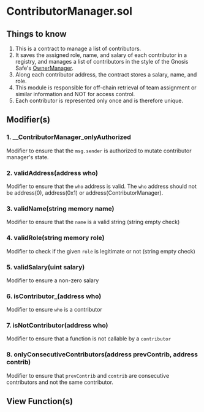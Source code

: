 # ContributorManager.sol

## Things to know

1. This is a contract to manage a list of contributors.
2. It saves the assigned role, name, and salary of each contributor in a registry, and manages a list of contributors in the style of the Gnosis Safe's [OwnerManager](https://github.com/safe-global/safe-contracts/blob/main/contracts/base/OwnerManager.sol).
3. Along each contributor address, the contract stores a salary, name, and role.
4. This module is responsible for off-chain retrieval of team assignment or similar information and NOT for access control.
5. Each contributor is represented only once and is therefore unique.

## Modifier(s)

### 1. __ContributorManager_onlyAuthorized

Modifier to ensure that the `msg.sender` is authorized to mutate contributor manager's state.

### 2. validAddress(address who)

Modifier to ensure that the `who` address is valid. The `who` address should not be address(0), address(0x1) or address(ContributorManager).

### 3. validName(string memory name)

Modifier to ensure that the `name` is a valid string (string empty check)

### 4. validRole(string memory role)

Modifier to check if the given `role` is legitimate or not (string empty check)

### 5. validSalary(uint salary)

Modifier to ensure a non-zero salary

### 6. isContributor_(address who)

Modifier to ensure `who` is a contributor

### 7. isNotContributor(address who)

Modifier to ensure that a function is not callable by a `contributor`

### 8. onlyConsecutiveContributors(address prevContrib, address contrib)

Modifier to ensure that `prevContrib` and `contrib` are consecutive contributors and not the same contributor.

## View Function(s)


